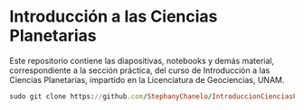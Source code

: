 # Introducción a las Ciencias Planetarias
Este repositorio contiene las diapositivas, notebooks y demás material, correspondiente a la sección práctica, del curso de Introducción a las Ciencias Planetarias, impartido en la Licenciatura de Geociencias, UNAM.


```ruby
sudo git clone https://github.com/StephanyChanelo/IntroduccionCienciasPlanetarias.git
```

